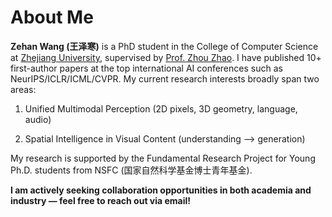 
# About Me

**Zehan Wang (王泽寒)** is a PhD student in the College of Computer Science at [Zhejiang University](https://www.zju.edu.cn/english/), supervised by [Prof. Zhou Zhao](https://person.zju.edu.cn/zhaozhou). 
I have published 10+ first-author papers at the top international AI conferences such as NeurIPS/ICLR/ICML/CVPR.
My current research interests broadly span two areas:

1. Unified Multimodal Perception (2D pixels, 3D geometry, language, audio)

2. Spatial Intelligence in Visual Content (understanding —> generation)

My research is supported by the Fundamental Research Project for Young Ph.D. students from NSFC (国家自然科学基金博士青年基金).

**I am actively seeking collaboration opportunities in both academia and industry — feel free to reach out via email!**
